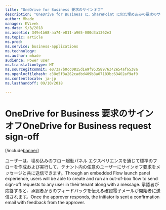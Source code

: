 ```yaml
---
title: "OneDrive for Business 要求のサインオフ"
description: "OneDrive for Business に、SharePoint に似た埋め込みの要求のサインオフ エクスペリエンスが備わります。"
author: Mhade
manager: KVivek
ms.date: 9/3/2018
ms.assetid: 349e1b68-aa74-e811-a965-000d3a1362e3
ms.topic: article
ms.prod: 
ms.service: business-applications
ms.technology: 
ms.author: mhade
audience: Power user
ms.translationtype: HT
ms.sourcegitcommit: e073a7b0cc0815d1e9f95358976342e54af6538a
ms.openlocfilehash: c38e5f3a262cadbd409b8a07183bc63402af9af0
ms.contentlocale: ja-jp
ms.lasthandoff: 09/10/2018

---
```

# <a name="onedrive-for-business-request-sign-off"></a><span data-ttu-id="032c3-103">OneDrive for Business 要求のサインオフ</span><span class="sxs-lookup"><span data-stu-id="032c3-103">OneDrive for Business request sign-off</span></span>


[!include[banner](../../includes/banner.md)]

<span data-ttu-id="032c3-104">ユーザーは、埋め込みのフロー起動パネル エクスペリエンスを通じて標準のフローを作成および実行して、テナント内の任意のユーザーにサインオフ要求をメッセージと共に送信できます。</span><span class="sxs-lookup"><span data-stu-id="032c3-104">Through an embedded Flow launch panel experience, users will be able to create and run an out-of-box flow to send sign-off requests to any user in their tenant along with a message.</span></span> <span data-ttu-id="032c3-105">承認者が応答すると、承認者からのフィードバックを伝える確認電子メールが開始者に送信されます。</span><span class="sxs-lookup"><span data-stu-id="032c3-105">Once the approver responds, the initiator is sent a confirmation email with feedback from the approver.</span></span> 

